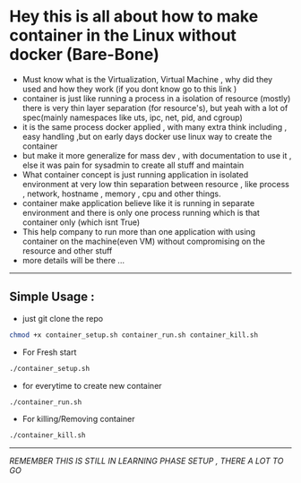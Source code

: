 # Hey this is all about how to make container in the Linux without docker (Bare-Bone)


- Must know what is the Virtualization, Virtual Machine , why did they used and how they work (if you  dont know go to this link  )
- container is just like running a process in a isolation of resource (mostly) there is very thin layer separation (for resource's), but yeah with a lot of spec(mainly namespaces like uts, ipc, net, pid, and cgroup)
- it is the same process docker applied , with many extra think including , easy handling ,but on early days docker use linux way to create the container 
- but make it more generalize for mass dev , with documentation to use it , else it was pain for sysadmin to create all stuff and maintain 
- What container concept is just running application in isolated environment at very low thin separation between resource , like process , network, hostname , memory , cpu and other things. 
- container make application believe like it is running in separate environment and there is only one process running which is that container only (which isnt True)
- This help company to run more than one application with using container on the machine(even VM) without  compromising on the resource and other stuff 
- more details will be there ... 

--- 
## Simple Usage : 

- just git clone the repo 

``` bash
chmod +x container_setup.sh container_run.sh container_kill.sh
```

- For Fresh start 
```bash
./container_setup.sh
```

- for everytime to create new container 

```bash
./container_run.sh
```

- For killing/Removing container

```bash
./container_kill.sh
```

---
*REMEMBER THIS IS STILL IN LEARNING PHASE SETUP , THERE A LOT TO GO*

